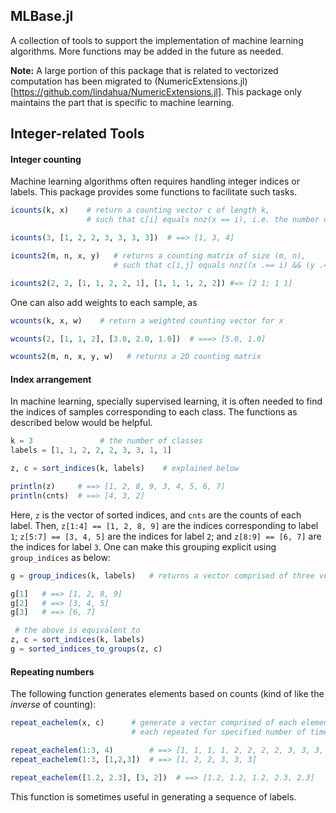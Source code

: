 ## MLBase.jl

A collection of tools to support the implementation of machine learning algorithms. More functions may be added in the future as needed. 

**Note:** A large portion of this package that is related to vectorized computation has been migrated to (NumericExtensions.jl)[https://github.com/lindahua/NumericExtensions.jl]. This package only maintains the part that is specific to machine learning.


## Integer-related Tools

#### Integer counting

Machine learning algorithms often requires handling integer indices or labels. This package provides some functions to facilitate such tasks.

```julia
icounts(k, x)    # return a counting vector c of length k, 
                 # such that c[i] equals nnz(x == i), i.e. the number of times i appears in x

icounts(3, [1, 2, 2, 3, 3, 3, 3])  # ==> [1, 3, 4]

icounts2(m, n, x, y)   # returns a counting matrix of size (m, n),
                       # such that c[i,j] equals nnz((x .== i) && (y .== j))

icounts2(2, 2, [1, 1, 2, 2, 1], [1, 1, 1, 2, 2]) #=> [2 1; 1 1]
```

One can also add weights to each sample, as

```julia
wcounts(k, x, w)    # return a weighted counting vector for x

wcounts(2, [1, 1, 2], [3.0, 2.0, 1.0])  # ===> [5.0, 1.0]

wcounts2(m, n, x, y, w)   # returns a 2D counting matrix
```

#### Index arrangement

In machine learning, specially supervised learning, it is often needed to find the indices of samples corresponding to each class. The functions as described below would be helpful.

```julia
k = 3               # the number of classes
labels = [1, 1, 2, 2, 2, 3, 3, 1, 1]    

z, c = sort_indices(k, labels)    # explained below

println(z)     # ==> [1, 2, 8, 9, 3, 4, 5, 6, 7]
println(cnts)  # ==> [4, 3, 2]
```

Here, ``z`` is the vector of sorted indices, and ``cnts`` are the counts of each label. Then, ``z[1:4] == [1, 2, 8, 9]`` are the indices corresponding to label ``1``; ``z[5:7] == [3, 4, 5]`` are the indices for label ``2``; and ``z[8:9] == [6, 7]`` are the indices for label ``3``. One can make this grouping explicit using ``group_indices`` as below:

```julia
g = group_indices(k, labels)   # returns a vector comprised of three vectors

g[1]   # ==> [1, 2, 8, 9]
g[2]   # ==> [3, 4, 5]
g[3]   # ==> [6, 7]

 # the above is equivalent to
z, c = sort_indices(k, labels)
g = sorted_indices_to_groups(z, c)
```

#### Repeating numbers

The following function generates elements based on counts (kind of like the *inverse* of counting):

```julia
repeat_eachelem(x, c)      # generate a vector comprised of each element in x, 
                           # each repeated for specified number of times

repeat_eachelem(1:3, 4)        # ==> [1, 1, 1, 1, 2, 2, 2, 2, 3, 3, 3, 3]
repeat_eachelem(1:3, [1,2,3])  # ==> [1, 2, 2, 3, 3, 3]

repeat_eachelem([1.2, 2.3], [3, 2])  # ==> [1.2, 1.2, 1.2, 2.3, 2.3]
```

This function is sometimes useful in generating a sequence of labels.

